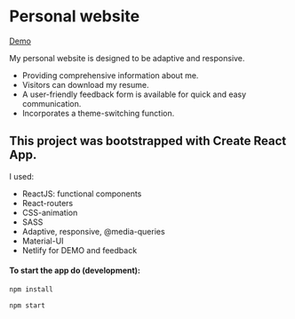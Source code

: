# Personal website
[Demo](https://korolmariia.netlify.app/)

My personal website is designed to be adaptive and responsive.

* Providing comprehensive information about me.
* Visitors can download my resume.
* A user-friendly feedback form is available for quick and easy communication.
* Incorporates a theme-switching function. 


## This project was bootstrapped with Create React App.

I used:

- ReactJS: functional components
- React-routers
- CSS-animation
- SASS
- Adaptive, responsive, @media-queries
- Material-UI
- Netlify for DEMO and feedback


#### To start the app do (development):
```sh
npm install
```
```sh
npm start
```
